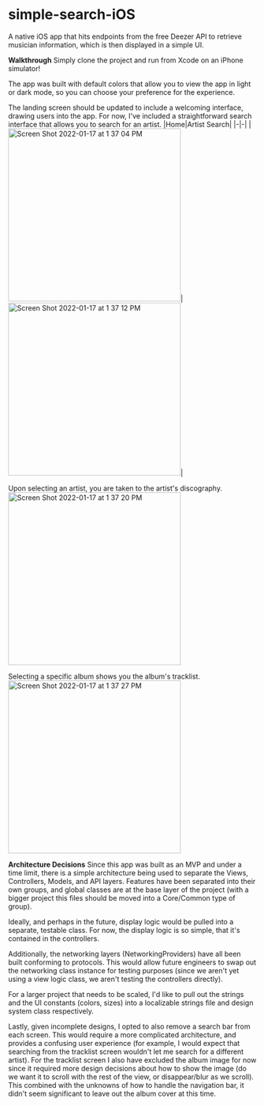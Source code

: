 # simple-search-iOS
A native iOS app that hits endpoints from the free Deezer API to retrieve musician information, which is then displayed in a simple UI.

**Walkthrough**
Simply clone the project and run from Xcode on an iPhone simulator!

The app was built with default colors that allow you to view the app in light or dark mode, so you can choose your preference for the experience.

The landing screen should be updated to include a welcoming interface, drawing users into the app. For now, I've included a straightforward search interface that allows you to search for an artist.
|Home|Artist Search|
|-|-|
|<img width="350" alt="Screen Shot 2022-01-17 at 1 37 04 PM" src="https://user-images.githubusercontent.com/11492766/149823281-c85d1c83-a6a9-4a9c-8cec-6d2a2b90fcfa.png">|<img width="350" alt="Screen Shot 2022-01-17 at 1 37 12 PM" src="https://user-images.githubusercontent.com/11492766/149823405-08a5c33e-65f7-4a00-956c-20e6f904ae0d.png">|

Upon selecting an artist, you are taken to the artist's discography.
<img width="350" alt="Screen Shot 2022-01-17 at 1 37 20 PM" src="https://user-images.githubusercontent.com/11492766/149823432-84d13bfa-3663-4993-9e41-04a8ab81d240.png">

Selecting a specific album shows you the album's tracklist.
<img width="350" alt="Screen Shot 2022-01-17 at 1 37 27 PM" src="https://user-images.githubusercontent.com/11492766/149823469-80bc8b9a-a8f1-4785-89e8-af380b6ff78e.png">


**Architecture Decisions**
Since this app was built as an MVP and under a time limit, there is a simple architecture being used to separate the Views, Controllers, Models, and API layers. Features have been separated into their own groups, and global classes are at the base layer of the project (with a bigger project this files should be moved into a Core/Common type of group).

Ideally, and perhaps in the future, display logic would be pulled into a separate, testable class. For now, the display logic is so simple, that it's contained in the controllers.

Additionally, the networking layers (NetworkingProviders) have all been built conforming to protocols. This would allow future engineers to swap out the networking class instance for testing purposes (since we aren't yet using a view logic class, we aren't testing the controllers directly).

For a larger project that needs to be scaled, I'd like to pull out the strings and the UI constants (colors, sizes) into a localizable strings file and design system class respectively.

Lastly, given incomplete designs, I opted to also remove a search bar from each screen. This would require a more complicated architecture, and provides a confusing user experience (for example, I would expect that searching from the tracklist screen wouldn't let me search for a different artist). For the tracklist screen I also have excluded the album image for now since it required more design decisions about how to show the image (do we want it to scroll with the rest of the view, or disappear/blur as we scroll). This combined with the unknowns of how to handle the navigation bar, it didn't seem significant to leave out the album cover at this time.
